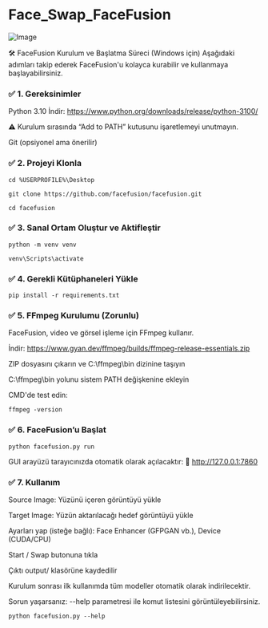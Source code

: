 # Face_Swap_FaceFusion

![Image](https://github.com/user-attachments/assets/12aa45ee-a053-4145-b4cf-05f4b88a8888)

🛠️ FaceFusion Kurulum ve Başlatma Süreci (Windows için)
Aşağıdaki adımları takip ederek FaceFusion'u kolayca kurabilir ve kullanmaya başlayabilirsiniz.

### ✅ 1. Gereksinimler
Python 3.10
İndir: https://www.python.org/downloads/release/python-3100/

⚠️ Kurulum sırasında “Add to PATH” kutusunu işaretlemeyi unutmayın.

Git (opsiyonel ama önerilir)

### ✅ 2. Projeyi Klonla
```
cd %USERPROFILE%\Desktop
```
```
git clone https://github.com/facefusion/facefusion.git
```
```
cd facefusion
```

### ✅ 3. Sanal Ortam Oluştur ve Aktifleştir
```
python -m venv venv
```
```
venv\Scripts\activate
```

### ✅ 4. Gerekli Kütüphaneleri Yükle
```
pip install -r requirements.txt
```

### ✅ 5. FFmpeg Kurulumu (Zorunlu)
FaceFusion, video ve görsel işleme için FFmpeg kullanır.

İndir: https://www.gyan.dev/ffmpeg/builds/ffmpeg-release-essentials.zip

ZIP dosyasını çıkarın ve C:\ffmpeg\bin dizinine taşıyın

C:\ffmpeg\bin yolunu sistem PATH değişkenine ekleyin

CMD'de test edin:

```
ffmpeg -version
```

### ✅ 6. FaceFusion’u Başlat
```
python facefusion.py run
```
GUI arayüzü tarayıcınızda otomatik olarak açılacaktır:
🔗 http://127.0.0.1:7860

### ✅ 7. Kullanım
Source Image: Yüzünü içeren görüntüyü yükle

Target Image: Yüzün aktarılacağı hedef görüntüyü yükle

Ayarları yap (isteğe bağlı): Face Enhancer (GFPGAN vb.), Device (CUDA/CPU)

Start / Swap butonuna tıkla

Çıktı output/ klasörüne kaydedilir

Kurulum sonrası ilk kullanımda tüm modeller otomatik olarak indirilecektir.

Sorun yaşarsanız: --help parametresi ile komut listesini görüntüleyebilirsiniz.

```
python facefusion.py --help
```
